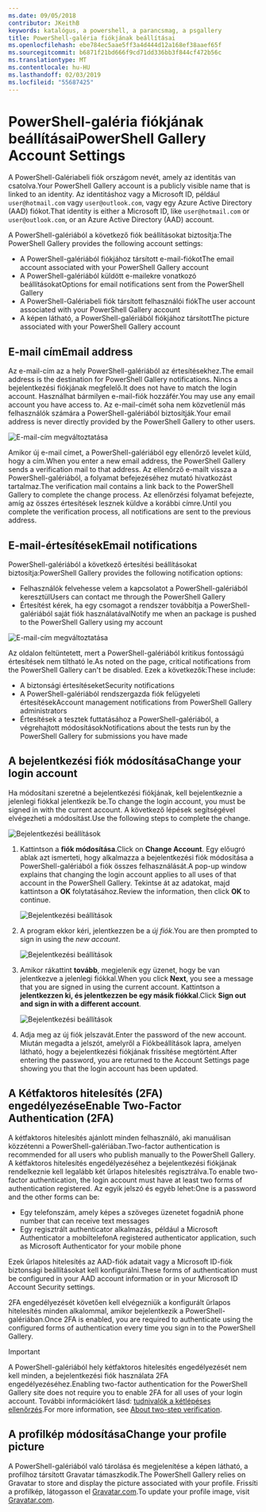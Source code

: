 ```yaml
---
ms.date: 09/05/2018
contributor: JKeithB
keywords: katalógus, a powershell, a parancsmag, a psgallery
title: PowerShell-galéria fiókjának beállításai
ms.openlocfilehash: ebe784ec5aae5ff3a4d444d12a168ef38aaef65f
ms.sourcegitcommit: b6871f21bd666f9cd71dd336bb3f844cf472b56c
ms.translationtype: MT
ms.contentlocale: hu-HU
ms.lasthandoff: 02/03/2019
ms.locfileid: "55687425"
---
```

# <a name="powershell-gallery-account-settings"></a><span data-ttu-id="4096c-103">PowerShell-galéria fiókjának beállításai</span><span class="sxs-lookup"><span data-stu-id="4096c-103">PowerShell Gallery Account Settings</span></span>

<span data-ttu-id="4096c-104">A PowerShell-Galériabeli fiók országom nevét, amely az identitás van csatolva.</span><span class="sxs-lookup"><span data-stu-id="4096c-104">Your PowerShell Gallery account is a publicly visible name that is linked to an identity.</span></span> <span data-ttu-id="4096c-105">Az identitáshoz vagy a Microsoft ID, például `user@hotmail.com` vagy `user@outlook.com`, vagy egy Azure Active Directory (AAD) fiókot.</span><span class="sxs-lookup"><span data-stu-id="4096c-105">That identity is either a Microsoft ID, like `user@hotmail.com` or `user@outlook.com`, or an Azure Active Directory (AAD) account.</span></span>

<span data-ttu-id="4096c-106">A PowerShell-galériából a következő fiók beállításokat biztosítja:</span><span class="sxs-lookup"><span data-stu-id="4096c-106">The PowerShell Gallery provides the following account settings:</span></span>

- <span data-ttu-id="4096c-107">A PowerShell-galériából fiókjához társított e-mail-fiókot</span><span class="sxs-lookup"><span data-stu-id="4096c-107">The email account associated with your PowerShell Gallery account</span></span>
- <span data-ttu-id="4096c-108">A PowerShell-galériából küldött e-mailekre vonatkozó beállításokat</span><span class="sxs-lookup"><span data-stu-id="4096c-108">Options for email notifications sent from the PowerShell Gallery</span></span>
- <span data-ttu-id="4096c-109">A PowerShell-Galériabeli fiók társított felhasználói fiók</span><span class="sxs-lookup"><span data-stu-id="4096c-109">The user account associated with your PowerShell Gallery account</span></span>
- <span data-ttu-id="4096c-110">A képen látható, a PowerShell-galériából fiókjához társított</span><span class="sxs-lookup"><span data-stu-id="4096c-110">The picture associated with your PowerShell Gallery account</span></span>

## <a name="email-address"></a><span data-ttu-id="4096c-111">E-mail cím</span><span class="sxs-lookup"><span data-stu-id="4096c-111">Email address</span></span>

<span data-ttu-id="4096c-112">Az e-mail-cím az a hely PowerShell-galériából az értesítésekhez.</span><span class="sxs-lookup"><span data-stu-id="4096c-112">The email address is the destination for PowerShell Gallery notifications.</span></span> <span data-ttu-id="4096c-113">Nincs a bejelentkezési fiókjának megfelelő.</span><span class="sxs-lookup"><span data-stu-id="4096c-113">It does not have to match the login account.</span></span> <span data-ttu-id="4096c-114">Használhat bármilyen e-mail-fiók hozzáfér.</span><span class="sxs-lookup"><span data-stu-id="4096c-114">You may use any email account you have access to.</span></span> <span data-ttu-id="4096c-115">Az e-mail-címét soha nem közvetlenül más felhasználók számára a PowerShell-galériából biztosítják.</span><span class="sxs-lookup"><span data-stu-id="4096c-115">Your email address is never directly provided by the PowerShell Gallery to other users.</span></span>

![E-mail-cím megváltoztatása](../../Images/PSGallery_AcccountEmailAddress.png)

<span data-ttu-id="4096c-117">Amikor új e-mail címet, a PowerShell-galériából egy ellenőrző levelet küld, hogy a cím.</span><span class="sxs-lookup"><span data-stu-id="4096c-117">When you enter a new email address, the PowerShell Gallery sends a verification mail to that address.</span></span> <span data-ttu-id="4096c-118">Az ellenőrző e-mailt vissza a PowerShell-galériából, a folyamat befejezéséhez mutató hivatkozást tartalmaz.</span><span class="sxs-lookup"><span data-stu-id="4096c-118">The verification mail contains a link back to the PowerShell Gallery to complete the change process.</span></span> <span data-ttu-id="4096c-119">Az ellenőrzési folyamat befejezte, amíg az összes értesítések lesznek küldve a korábbi címre.</span><span class="sxs-lookup"><span data-stu-id="4096c-119">Until you complete the verification process, all notifications are sent to the previous address.</span></span>

## <a name="email-notifications"></a><span data-ttu-id="4096c-120">E-mail-értesítések</span><span class="sxs-lookup"><span data-stu-id="4096c-120">Email notifications</span></span>

<span data-ttu-id="4096c-121">PowerShell-galériából a következő értesítési beállításokat biztosítja:</span><span class="sxs-lookup"><span data-stu-id="4096c-121">PowerShell Gallery provides the following notification options:</span></span>

- <span data-ttu-id="4096c-122">Felhasználók felvehesse velem a kapcsolatot a PowerShell-galériából keresztül</span><span class="sxs-lookup"><span data-stu-id="4096c-122">Users can contact me through the PowerShell Gallery</span></span>
- <span data-ttu-id="4096c-123">Értesítést kérek, ha egy csomagot a rendszer továbbítja a PowerShell-galériából saját fiók használatával</span><span class="sxs-lookup"><span data-stu-id="4096c-123">Notify me when an package is pushed to the PowerShell Gallery using my account</span></span>

![E-mail-cím megváltoztatása](../../Images/PSGallery_AccountEmailOptions.png)

<span data-ttu-id="4096c-125">Az oldalon feltüntetett, mert a PowerShell-galériából kritikus fontosságú értesítések nem tiltható le.</span><span class="sxs-lookup"><span data-stu-id="4096c-125">As noted on the page, critical notifications from the PowerShell Gallery can't be disabled.</span></span>
<span data-ttu-id="4096c-126">Ezek a következők:</span><span class="sxs-lookup"><span data-stu-id="4096c-126">These include:</span></span>

- <span data-ttu-id="4096c-127">A biztonsági értesítéseket</span><span class="sxs-lookup"><span data-stu-id="4096c-127">Security notifications</span></span>
- <span data-ttu-id="4096c-128">A PowerShell-galériából rendszergazda fiók felügyeleti értesítések</span><span class="sxs-lookup"><span data-stu-id="4096c-128">Account management notifications from PowerShell Gallery administrators</span></span>
- <span data-ttu-id="4096c-129">Értesítések a tesztek futtatásához a PowerShell-galériából, a végrehajtott módosítások</span><span class="sxs-lookup"><span data-stu-id="4096c-129">Notifications about the tests run by the PowerShell Gallery for submissions you have made</span></span>

## <a name="change-your-login-account"></a><span data-ttu-id="4096c-130">A bejelentkezési fiók módosítása</span><span class="sxs-lookup"><span data-stu-id="4096c-130">Change your login account</span></span>

<span data-ttu-id="4096c-131">Ha módosítani szeretné a bejelentkezési fiókjának, kell bejelentkeznie a jelenlegi fiókkal jelentkezik be.</span><span class="sxs-lookup"><span data-stu-id="4096c-131">To change the login account, you must be signed in with the current account.</span></span> <span data-ttu-id="4096c-132">A következő lépések segítségével elvégezheti a módosítást.</span><span class="sxs-lookup"><span data-stu-id="4096c-132">Use the following steps to complete the change.</span></span>

![Bejelentkezési beállítások](../../Images/PSGallery_LoginAccountSettings.png)

1. <span data-ttu-id="4096c-134">Kattintson a **fiók módosítása**.</span><span class="sxs-lookup"><span data-stu-id="4096c-134">Click on **Change Account**.</span></span> <span data-ttu-id="4096c-135">Egy előugró ablak azt ismerteti, hogy alkalmazza a bejelentkezési fiók módosítása a PowerShell-galériából a fiók összes felhasználását.</span><span class="sxs-lookup"><span data-stu-id="4096c-135">A pop-up window explains that changing the login account applies to all uses of that account in the PowerShell Gallery.</span></span> <span data-ttu-id="4096c-136">Tekintse át az adatokat, majd kattintson a **OK** folytatásához.</span><span class="sxs-lookup"><span data-stu-id="4096c-136">Review the information, then click **OK** to continue.</span></span>

   ![Bejelentkezési beállítások](../../Images/PSGallery_LoginAccountChange-1.png)

2. <span data-ttu-id="4096c-138">A program ekkor kéri, jelentkezzen be a _új fiók_.</span><span class="sxs-lookup"><span data-stu-id="4096c-138">You are then prompted to sign in using the _new account_.</span></span>

   ![Bejelentkezési beállítások](../../Images/PSGallery_LoginAccountChange-2.png)

3. <span data-ttu-id="4096c-140">Amikor rákattint **tovább**, megjelenik egy üzenet, hogy be van jelentkezve a jelenlegi fiókkal.</span><span class="sxs-lookup"><span data-stu-id="4096c-140">When you click **Next**, you see a message that you are signed in using the current account.</span></span>
   <span data-ttu-id="4096c-141">Kattintson a **jelentkezzen ki, és jelentkezzen be egy másik fiókkal**.</span><span class="sxs-lookup"><span data-stu-id="4096c-141">Click **Sign out and sign in with a different account**.</span></span>

   ![Bejelentkezési beállítások](../../Images/PSGallery_LoginAccountChange-3.png)

4. <span data-ttu-id="4096c-143">Adja meg az új fiók jelszavát.</span><span class="sxs-lookup"><span data-stu-id="4096c-143">Enter the password of the new account.</span></span> <span data-ttu-id="4096c-144">Miután megadta a jelszót, amelyről a Fiókbeállítások lapra, amelyen látható, hogy a bejelentkezési fiókjának frissítése megtörtént.</span><span class="sxs-lookup"><span data-stu-id="4096c-144">After entering the password, you are returned to the Account Settings page showing you that the login account has been updated.</span></span>


## <a name="enable-two-factor-authentication-2fa"></a><span data-ttu-id="4096c-145">A Kétfaktoros hitelesítés (2FA) engedélyezése</span><span class="sxs-lookup"><span data-stu-id="4096c-145">Enable Two-Factor Authentication (2FA)</span></span>

<span data-ttu-id="4096c-146">A kétfaktoros hitelesítés ajánlott minden felhasználó, aki manuálisan közzétenni a PowerShell-galériában.</span><span class="sxs-lookup"><span data-stu-id="4096c-146">Two-factor authentication is recommended for all users who publish manually to the PowerShell Gallery.</span></span> <span data-ttu-id="4096c-147">A kétfaktoros hitelesítés engedélyezéséhez a bejelentkezési fiókjának rendelkeznie kell legalább két űrlapos hitelesítés regisztrálva.</span><span class="sxs-lookup"><span data-stu-id="4096c-147">To enable two-factor authentication, the login account must have at least two forms of authentication registered.</span></span> <span data-ttu-id="4096c-148">Az egyik jelszó és egyéb lehet:</span><span class="sxs-lookup"><span data-stu-id="4096c-148">One is a password and the other forms can be:</span></span>

- <span data-ttu-id="4096c-149">Egy telefonszám, amely képes a szöveges üzenetet fogadni</span><span class="sxs-lookup"><span data-stu-id="4096c-149">A phone number that can receive text messages</span></span>
- <span data-ttu-id="4096c-150">Egy regisztrált authenticator alkalmazás, például a Microsoft Authenticator a mobiltelefon</span><span class="sxs-lookup"><span data-stu-id="4096c-150">A registered authenticator application, such as Microsoft Authenticator for your mobile phone</span></span>

<span data-ttu-id="4096c-151">Ezek űrlapos hitelesítés az AAD-fiók adatait vagy a Microsoft ID-fiók biztonsági beállításokat kell konfigurálni.</span><span class="sxs-lookup"><span data-stu-id="4096c-151">These forms of authentication must be configured in your AAD account information or in your Microsoft ID Account Security settings.</span></span>

<span data-ttu-id="4096c-152">2FA engedélyezését követően kell elvégezniük a konfigurált űrlapos hitelesítés minden alkalommal, amikor bejelentkezik a PowerShell-galériában.</span><span class="sxs-lookup"><span data-stu-id="4096c-152">Once 2FA is enabled, you are required to authenticate using the configured forms of authentication every time you sign in to the PowerShell Gallery.</span></span>

> [!IMPORTANT]
> <span data-ttu-id="4096c-153">A PowerShell-galériából hely kétfaktoros hitelesítés engedélyezését nem kell minden, a bejelentkezési fiók használata 2FA engedélyezéséhez.</span><span class="sxs-lookup"><span data-stu-id="4096c-153">Enabling two-factor authentication for the PowerShell Gallery site does not require you to enable 2FA for all uses of your login account.</span></span> <span data-ttu-id="4096c-154">További információkért lásd: [tudnivalók a kétlépéses ellenőrzés](https://support.microsoft.com/help/12408/microsoft-account-about-two-step-verification).</span><span class="sxs-lookup"><span data-stu-id="4096c-154">For more information, see [About two-step verification](https://support.microsoft.com/help/12408/microsoft-account-about-two-step-verification).</span></span>

## <a name="change-your-profile-picture"></a><span data-ttu-id="4096c-155">A profilkép módosítása</span><span class="sxs-lookup"><span data-stu-id="4096c-155">Change your profile picture</span></span>

<span data-ttu-id="4096c-156">A PowerShell-galériából való tárolása és megjelenítése a képen látható, a profilhoz társított Gravatar támaszkodik.</span><span class="sxs-lookup"><span data-stu-id="4096c-156">The PowerShell Gallery relies on Gravatar to store and display the picture associated with your profile.</span></span> <span data-ttu-id="4096c-157">Frissíti a profilkép, látogasson el [Gravatar.com](http://www.gravatar.com/).</span><span class="sxs-lookup"><span data-stu-id="4096c-157">To update your profile image, visit [Gravatar.com](http://www.gravatar.com/).</span></span>
